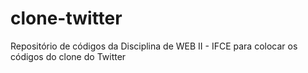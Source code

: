 # clone-twitter
Repositório de códigos da Disciplina de WEB II - IFCE para colocar os códigos do clone do Twitter 
